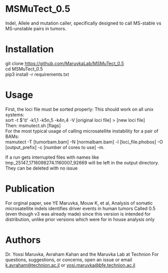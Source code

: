 # MSMuTect_0.5
Indel, Allele and mutation caller, specifically designed to call MS-stable vs MS-unstable pairs in tumors.

# Installation
git clone https://github.com/MaruvkaLab/MSMuTect_0.5  
cd MSMuTect_0.5  
pip3 install -r requirements.txt

# Usage
First, the loci file must be sorted properly:
This should work on all unix systems:   
sort -t $'\t' -k1,1 -k5n,5 -k4n,4 -V [original loci file] > [new loci file]    
Then: 
msmutect.sh [flags]  
For the most typical usage of calling microsatellite instability for a pair of BAMs:  
msmutect -T [tumorbam.bam] -N [normalbam.bam] -l [loci_file.phobos] -O [output_prefix] -c [number of cores to use] -m.  

If a run gets interrupted files with names like tmp_25147_1716098274.1160007_92669 will be left in the output directory. They can be deleted with no issue
# Publication
For orginal paper, see 
YE  Maruvka, Mouw K,  et al, Analysis of somatic microsatellite indels identifies driver events in human tumors
Called 0.5 (even though v3 was already made) since this version is intended for distribution, unlike prior versions which were for in house analysis only


# Authors
Dr. Yossi Maruvka, Avraham Kahan and the Maruvka Lab at Technion
For questions, suggestions, or concerns, open an issue or email k.avraham@technion.ac.il or yosi.maruvka@bfe.technion.ac.il

